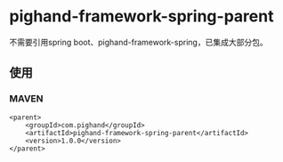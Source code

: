 # pighand-framework-spring-parent

不需要引用spring boot、pighand-framework-spring，已集成大部分包。

## 使用

### MAVEN

```
<parent>
    <groupId>com.pighand</groupId>
    <artifactId>pighand-framework-spring-parent</artifactId>
    <version>1.0.0</version>
</parent>
```
